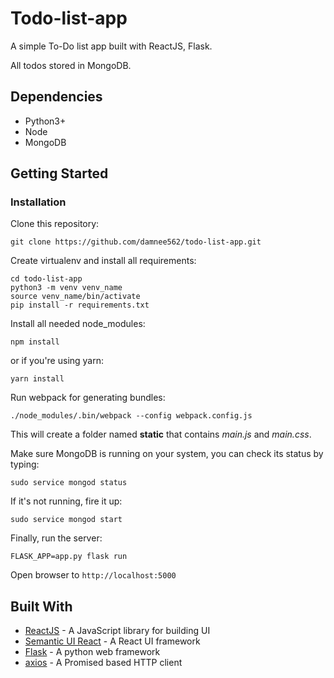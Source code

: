 # Todo-list-app
A simple To-Do list app built with ReactJS, Flask.

All todos stored in MongoDB.

## Dependencies
* Python3+
* Node
* MongoDB

## Getting Started
### Installation
Clone this repository:

    git clone https://github.com/damnee562/todo-list-app.git

Create virtualenv and install all requirements:

    cd todo-list-app
    python3 -m venv venv_name
    source venv_name/bin/activate
    pip install -r requirements.txt

Install all needed node_modules:

    npm install

or if you're using yarn:

    yarn install

Run webpack for generating bundles:

    ./node_modules/.bin/webpack --config webpack.config.js

This will create a folder named **static** that contains *main.js* and *main.css*.

Make sure MongoDB is running on your system, you can check its status by typing:

    sudo service mongod status

If it's not running, fire it up:

    sudo service mongod start

Finally, run the server:

    FLASK_APP=app.py flask run

Open browser to `http://localhost:5000`

## Built With
* [ReactJS](https://facebook.github.io/react/) - A JavaScript library for building UI
* [Semantic UI React](https://react.semantic-ui.com/introduction) - A React UI framework
* [Flask](http://flask.pocoo.org/) - A python web framework
* [axios](https://github.com/mzabriskie/axios) - A Promised based HTTP client
